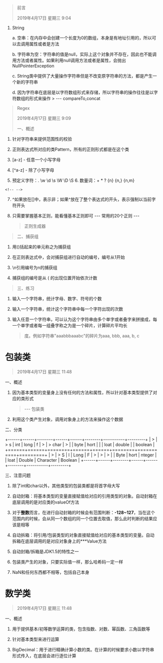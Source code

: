 > 前言
>
> 2019年4月17日 星期三 9:04

1.  String

    a.  空串：在内存中会创建一个长度为0的数组，本身是有地址引用的，所以可以去调用属性或者是方法

    b.  字符串为空：字符串的值是null，实际上这个对象并不存在，因此也不能调用方法或者属性。如果利用null调用方法或者是属性，会抛出NullPointerException

    c.  String类中提供了大量操作字符串但是不改变原字符串的方法，都是产生一个新的字符串

    d.  因为字符串在底层是以字符数组形式来存储，所以字符串的操作往往是以字符数组的形式来操作
        > \-\-- compareTo,concat

> Regex
>
> 2019年4月17日 星期三 9:09
>
> 一、概述

1.  针对字符串来提供范围性的校验

2.  正则表达式所对应的类Pattern，所有的正则形式都是在这个类

3.  \[a-z\] - 任意一个小写字母

4.  \[\^a-z\] - 除了小写字母

5.  预定义字符：. \\w \\d \\s \\W \\D \\S 6. 数量词：+ \* ? {n} {n,}
    {n,m}

```{=html}
<!-- -->
```
7.  \^如果放在\[\]中，表示非；如果\^放在了整个表达式的开头，表示强制以当前字符开头

8.  只需要掌握基本正则，能看懂基本正则即可 \-\-- 常用的20个正则 \-\--
    > 正则生成器

> 二、捕获组

1.  用()括起来的单元称之为捕获组

2.  在正则表达式中，会对捕获组进行自动的编号，编号从1开始

3.  \\n引用编号为n的捕获组

4.  捕获组的编号是从 ( 的出现位置开始依次计数

> 三、练习

1.  输入一个字符串，统计字母、数字、符号的个数

2.  输入一个字符串，统计这个字符串中每一个字符出现的次数

3.  输入任意一个字符串，可以认为这个字符串由多个单字或者叠字来拼接成，每一个单字或者每一组叠字称之为是一个碎片，计算碎片平均长
    > 度。例如字符串\"aaabbbaaabc\"的碎片为aaa, bbb, aaa, b, c

# 包装类

> 2019年4月17日 星期三 11:48

一、概述

1.  因为基本类型的变量身上没有任何的方法和属性，所以针对基本类型提供了对应的类形式
    > \-\-- 包装类

2.  利用这个类产生对象，调用对象身上的方法来操作这个数据

二、分类

+------+------+--------+------+------+--------+-----------+---------+
| >    | > s  | int    | long | f    | >      | > char    | >       |
| byte | hort |        |      | loat | double |           | boolean |
+======+======+========+======+======+========+===========+=========+
| >    | > S  | I      | Long | F    | >      | >         | >       |
| Byte | hort | nteger |      | loat | Double | Character | Boolean |
+------+------+--------+------+------+--------+-----------+---------+

三、注意问题

1.  除了int和char以外，其他类型的包装类都是将首字母大写

2.  自动封箱：将基本类型的变量直接赋值给对应的引用类型的对象。自动封箱在底层调用的是对应类的valueOf方法

3.  对于**整数**而言，在进行自动封箱的时候会有范围判断：**-128\~127**，当在这个范围内的时候，会从同一个数组的同一个位置去取值，那么此时判断的结果应该是相等

4.  自动拆箱：将引用/包装类型的对象直接赋值给对应的基本类型的变量。自动拆箱在底层调用的是对应对象身上的\*\*\*Value方法

5.  自动封箱/拆箱是JDK1.5的特性之一

6.  包装类产生的对象，只要实际值一样，那么哈希码一定一样

7.  NaN和任何东西都不相等，包括自己本身

# 数学类

> 2019年4月17日 星期三 11:48

一、概述

1.  用于提供基本/初等数学运算的类，包含指数、对数、幂函数、三角函数等

2.  针对基本类型来进行运算

3.  BigDecimal：用于进行精确计算小数的类。在计算的时候要求小数以字符串形式传入，在底层会进行逐位计算
